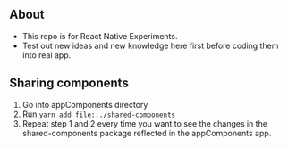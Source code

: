 ## About
- This repo is for React Native Experiments. 
- Test out new ideas and new knowledge here first before coding them into real app.

## Sharing components
1. Go into appComponents directory
2. Run `yarn add file:../shared-components`
3. Repeat step 1 and 2 every time you want to see the changes in the shared-components package reflected in the appComponents app.


